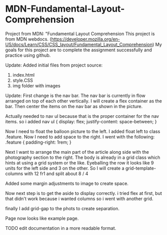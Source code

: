 # MDN-Fundamental-Layout-Comprehension
Project from MDN: "Fundamental Layout Comprehension
This project is from MDN webdocs. (https://developer.mozilla.org/en-US/docs/Learn/CSS/CSS_layout/Fundamental_Layout_Comprehension)
My goals for this project are to complete the assignment successfully and practice using github.

Update: Added initial files from project source:
1. index.html
2. style.CSS
3. img folder with images

Update:
First change is the nav bar.
The nav bar is currently in flow arranged on top of each other vertically.
I will create a flex container as the bar.
Then center the items on the nav bar as shown in the picture.

Actually needed to nav ul because that is the proper container for the nav items.
so i added
nav ul {
	display: flex;
	justify-content: space-between;
}

Now I need to float the balloon picture to the left. I added float left to class .feature.
Now I need to add space to the right. I went with the following:
.feature {
	padding-right: 1rem;
}

Next I want to arrange the main part of the article along side with the photography section to the right.
The body is already in a grid class which hints at using a grid system or the like.
Eyeballing the row it looks like 9 units for the left side and 3 on the other. So I will create a grid-template-columns with 12 fr1 and split about 8 / 4

Added some margin adjustments to image to create space.

Now next step is to get the aside to display correctly. i tried flex at first, but that didn't work because i wanted columns so i went with another grid.

finally I add grid-gap to the phots to create separation.

Page now looks like example page.

TODO edit documentation in a more readable format.  
